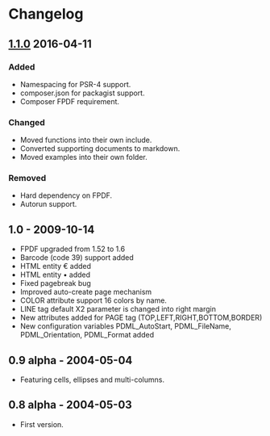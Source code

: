 # Changelog

## [1.1.0] 2016-04-11
### Added
- Namespacing for PSR-4 support.
- composer.json for packagist support.
- Composer FPDF requirement.

### Changed
- Moved functions into their own include.
- Converted supporting documents to markdown.
- Moved examples into their own folder.

### Removed
- Hard dependency on FPDF.
- Autorun support.

## 1.0 - 2009-10-14
 - FPDF upgraded from 1.52 to 1.6
 - Barcode (code 39) support added
 - HTML entity &euro; added
 - HTML entity &bull; added
 - Fixed pagebreak bug
 - Improved auto-create page mechanism
 - COLOR attribute support 16 colors by name.
 - LINE tag default X2 parameter is changed into right margin
 - New attributes added for PAGE tag (TOP,LEFT,RIGHT,BOTTOM,BORDER)
 - New configuration variables PDML_AutoStart, PDML_FileName,
   PDML_Orientation, PDML_Format added

## 0.9 alpha - 2004-05-04
 - Featuring cells, ellipses and multi-columns.

## 0.8 alpha - 2004-05-03
 - First version.

[Unreleased]: https://github.com/dmnc/pdml/compare/v1.1.0...HEAD
[1.1.0]: https://github.com/dmnc/pdml/releases/tag/v1.1.0
